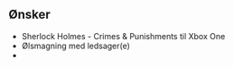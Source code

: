 ## Ønsker

  - Sherlock Holmes - Crimes & Punishments til Xbox One
  - Ølsmagning med ledsager(e)
  - 
